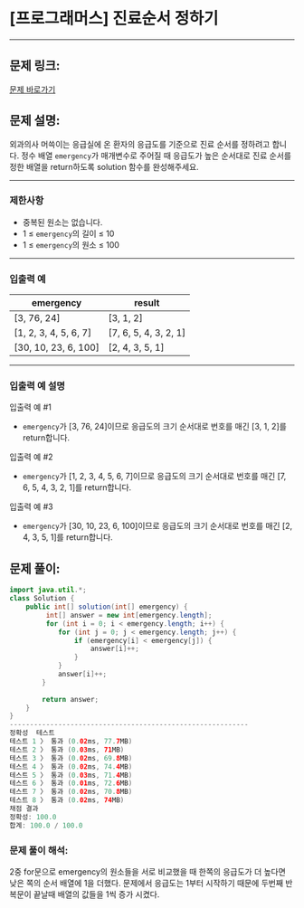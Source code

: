 # [프로그래머스] 진료순서 정하기

---

## 문제 링크:

[문제 바로가기](https://school.programmers.co.kr/learn/courses/30/lessons/120835)

## 문제 설명:

외과의사 머쓱이는 응급실에 온 환자의 응급도를 기준으로 진료 순서를 정하려고 합니다. 정수 배열 `emergency`가 매개변수로 주어질 때 응급도가 높은 순서대로 진료 순서를 정한 배열을 return하도록 solution 함수를 완성해주세요.

---

### 제한사항

- 중복된 원소는 없습니다.
- 1 ≤ `emergency`의 길이 ≤ 10
- 1 ≤ `emergency`의 원소 ≤ 100

---

### 입출력 예

| emergency | result |
| --- | --- |
| [3, 76, 24] | [3, 1, 2] |
| [1, 2, 3, 4, 5, 6, 7] | [7, 6, 5, 4, 3, 2, 1] |
| [30, 10, 23, 6, 100] | [2, 4, 3, 5, 1] |

---

### 입출력 예 설명

입출력 예 #1

- `emergency`가 [3, 76, 24]이므로 응급도의 크기 순서대로 번호를 매긴 [3, 1, 2]를 return합니다.

입출력 예 #2

- `emergency`가 [1, 2, 3, 4, 5, 6, 7]이므로 응급도의 크기 순서대로 번호를 매긴 [7, 6, 5, 4, 3, 2, 1]를 return합니다.

입출력 예 #3

- `emergency`가 [30, 10, 23, 6, 100]이므로 응급도의 크기 순서대로 번호를 매긴 [2, 4, 3, 5, 1]를 return합니다.

## 문제 풀이:

```java
import java.util.*;
class Solution {
    public int[] solution(int[] emergency) {
         int[] answer = new int[emergency.length];
         for (int i = 0; i < emergency.length; i++) {
            for (int j = 0; j < emergency.length; j++) {
                if (emergency[i] < emergency[j]) {
                    answer[i]++;
                }
            }
            answer[i]++;
        }
        
        return answer;
    }
}
-----------------------------------------------------------
정확성  테스트
테스트 1 〉	통과 (0.02ms, 77.7MB)
테스트 2 〉	통과 (0.03ms, 71MB)
테스트 3 〉	통과 (0.02ms, 69.8MB)
테스트 4 〉	통과 (0.02ms, 74.4MB)
테스트 5 〉	통과 (0.03ms, 71.4MB)
테스트 6 〉	통과 (0.01ms, 72.6MB)
테스트 7 〉	통과 (0.02ms, 70.8MB)
테스트 8 〉	통과 (0.02ms, 74MB)
채점 결과
정확성: 100.0
합계: 100.0 / 100.0
```

### **문제 풀이 해석:**

2중 for문으로 emergency의 원소들을 서로 비교했을 때 한쪽의 응급도가 더 높다면 낮은 쪽의 순서 배열에 1을 더했다. 문제에서 응급도는 1부터 시작하기 때문에 두번째 반복문이 끝날때 배열의 값들을 1씩 증가 시켰다.